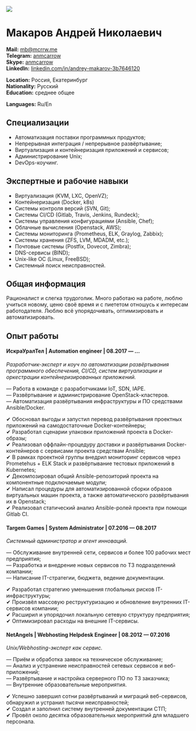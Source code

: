 ![](https://mcrrw.me/img/avatar.jpg)

Макаров Андрей Николаевич
===========================

**Mail:** [mb@mcrrw.me](mailto:mb@mcrrw.me)  
**Telegram:** [anmcarrow](https://t.me/anmcarrow)  
**Skype:** [anmcarrow](skype:username)  
**LinkedIn:** [linkedin.com/in/andrey-makarov-3b7646120](https://linkedin.com/in/andrey-makarov-3b7646120/)

**Location:** Россия, Екатеринбург  
**Nationality:** Русский  
**Education:** среднее общее  

**Languages:** Ru/En  

Специализации
----------------------------

- Автоматизация поставки программных продуктов;  
- Непрерывная интеграция / непрерывное развёртывание;  
- Виртуализация и контейнеризация приложений и сервисов;  
- Администрирование Unix;  
- DevOps-коучинг.

Экспертные и рабочие навыки
----------------------------

- Виртуализация  (KVM, LXC, OpenVZ);  
- Контейнеризация (Docker, k8s)
- Системы контроля версий (SVN, Git);  
- Системы CI/CD (Gitlab, Travis, Jenkins, Rundeck);  
- Системы управления конфигурациями (Ansible, Chef);  
- Облачные вычисления (Openstack, AWS);  
- Системы мониторинга (Prometheus, ELK, Graylog, Zabbix);  
- Системы хранения (ZFS, LVM, MDADM, etc.);  
- Почтовые системы (Postfix, Dovecot, Zimbra);  
- DNS-сервисы (BIND);  
- Unix-like ОС (Linux, FreeBSD);  
- Системный поиск неисправностей.

Общая информация
----------------------------

Рационалист и слегка трудоголик. 
Много работаю на работе, люблю учиться новому, ценю своё время и с пиететом отношусь к интересам работодателя.
Люблю всё упорядочивать, оптимизировать и автоматизировать.

Опыт работы
----------------------------

####  ИскраУралТел | Automation engineer | 08.2017 — ...

_Разработчик-эксперт и коуч по автоматизации развёртывания программного обеспечения, CI/CD, систем виртуализации и оркестрации контейнеризированных приложений._
 
— Работа в команде с разработчиками IoT, SDN, IAPE.  
— Развёртывание и администрирование OpenStack-кластеров.  
— Автоматизация развёртывания инфраструктуры и ПО средствами Ansible/Docker.  

✔ Обосновал выгоды и запустил перевод развёртывания проектных приложений на самодостаточные Docker-контейнеры;    
✔ Разработал сценарии упаковки приложений проекта в Docker-образы;  
✔ Реализовал оффлайн-процедуру доставки и развёртывания Docker-контейнеров с сервисами проекта средствам Ansible;    
✔ В рамках проектной группы внедрил мониторинг сервисов через Prometehus + ELK Stack и развёртывание тестовых приложений в Kubernetes;    
✔ Декомпозировал общий Ansible-репозиторий проекта на компонентные подключаемые модули;    
✔ Написал процедуры для автоматизированной сборки образов виртуальных машин проекта, а также автоматического развёртывания их в Openstack;    
✔ Реализовал статический анализ Ansible-ролей проекта при помощи Gitlab CI.  

####  Targem Games | System Administrator | 07.2016 — 08.2017
_Системный администратор и агент инноваций._

— Обслуживание внутренней сети, сервисов и более 100 рабочих мест предприятия;    
— Разработка и внедрение новых сервисов по ТЗ подразделений компании;    
— Написание IT-стратегии, бюджета, ведение документации.  

✔ Разработал стратегию уменьшения глобальных рисков IT-инфраструктуры;    
✔ Произвёл массовую реструктуризацию и обновление внутренних IT-сервисов компании;    
✔ Расширил и упорядочил локальную сетевую структуру предприятия;    
✔ Оптимизировал расходы на внешние IT-сервисы.  

####  NetAngels | Webhosting Helpdesk Engineer | 08.2012 — 07.2016
_Unix/Webhosting-эксперт как сервис._ 

— Приём и обработка заявок на техническое обслуживание;    
— Анализ и устранение неисправностей сетевых сервисов и веб-приложений;    
— Развёртывание и настройка серверного ПО по ТЗ заказчика;    
— Внутренние образовательные мероприятия.  

✔ Успешно завершил сотни развёртываний и миграций веб-сервисов, обнаружил и устранил тысячи неисправностей;    
✔ Создал и заполнил систему внутренней документации СТП;    
✔ Провёл около десятка образовательных мероприятий для младшего персонала.  
